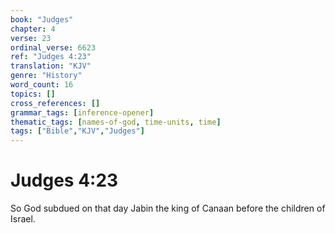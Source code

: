 ```yaml
---
book: "Judges"
chapter: 4
verse: 23
ordinal_verse: 6623
ref: "Judges 4:23"
translation: "KJV"
genre: "History"
word_count: 16
topics: []
cross_references: []
grammar_tags: [inference-opener]
thematic_tags: [names-of-god, time-units, time]
tags: ["Bible","KJV","Judges"]
---
```


# Judges 4:23

So God subdued on that day Jabin the king of Canaan before the children of Israel.
